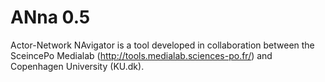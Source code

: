 # ANna 0.5
Actor-Network NAvigator is a tool developed in collaboration between the SceincePo Medialab (http://tools.medialab.sciences-po.fr/) and Copenhagen University (KU.dk).
